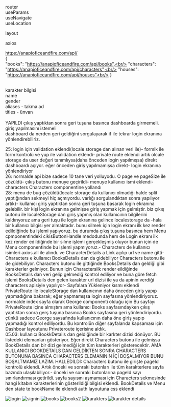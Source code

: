 router<br/>
useParams<br/>
useNavigate<br/>
useLocation<br/>

layout<br/>

axios<br/>

https://anapioficeandfire.com/api/<br/>
	{<br/>
	"books": "https://anapioficeandfire.com/api/books",<br/>
	"characters": "https://anapioficeandfire.com/api/characters",<br/>
	"houses": "https://anapioficeandfire.com/api/houses"<br/>
	}<br/>
<br/>

karakter bilgisi<br/>
	name<br/>
	gender<br/>
	aliases - takma ad<br/>
	titles - ünvan<br/>
<br/>
YAPILDI çıkış yaptıktan sonra geri tuşuna basınca dashboarda girmemeli. giriş yapılmasını istemeli<br/>
dashboard da nerden geri geldiğini sorgulayarak if ile tekrar login ekranına yönlendirebiliriz.<br/>

25:
login için validation eklendi(locale storage dan alınan veri ile)-
formik ile form kontrolü ve yup ile validation eklendi-
private route eklendi artık olcale storage da user değeri tanımlıysa(daha önceden login yapılmışsa) direkt dashboardı açıyor. eğer önceden giriş yapılmamışsa direkt- login ekranına yönlendiriyor
<br/>
26:
normalde api bize sadece 10 tane veri yolluyodu. O page ve pageSize ile çözüldü-
çıkış butonu menuye geçirildi-
menuye kullanıcı ismi eklendi-
characters Characters componentine yollandı
<br/>
28:
menu de bug çözüldü(locale storage da kullanıcı olmadığı halde split yaptığından sekmeyi hiç açmıyordu. varlığı sorgulandıktan sonra yapılıyor artık)-
kullanıcı giriş yaptıktan sonra geri tuşuna basarak login ekranına gelebilir. bir kişi login ekranına gelmişse giriş yapmak için gelmiştir.
	biz çıkış butonu ile localeStorage dan giriş yapmış olan kullanıcının bilgilerini kaldırıyoruz ama geri tuşu ile login ekranına gelince localestorage da -hala bir kullanıcı bilgisi yer almaktadır.
	bunu silmek için login ekranı ilk kez render edildiğinde bu işlemi yapıyoruz.
	bu durumda çıkış tuşuna basınca hem Menu cpmponentindeki cikisButtonHandle medodunda hem de Login ekranı ilk kez render edildiğinde bir silme işlemi gerçekleşmiş oluyor bunun için de Menu componentinde bu işlemi yapmıyoruz.-
Characters de kullanıcı isimleri axios.all ile alındı. ve CharacterDetails a Link açılıp url ve name gitti-
Characters e kullanıcı BooksDetails dan da gidebiliyor Characters butonu ile de gidebiliyor. Characters butonu ile gittiğinde BooksDetails dan geldiği gibi karakterler gelmiyor. Bunun için Charactersilk render eildiğinde
	BooksDetails dan veri gelip gelmediğ kontrol ediliyor ve buna göre fetch işlemi BooksDetails den gelen karakter url dizisi ile ya da apinin verdiği characters apisiyle yapılıyor-
Sayfalara Yükleniyor kısmı eklendi
PrivateRoute ile localeStorage dan kullanıcının daha önceden giriş yapıp yapmadığına bakarak; eğer yapmamışsa login sayfasına yönlendiriyoruz. normalde index sayfa olarak George componenti olduğu için Bu sayfayı PrivateRoute 
	içine almıştım ama kullanıcı Books sayfasındayken çıkış yaptıktan sonra gerş tuşuna basınca Books sayfasına geri yönlendiriyordu. çünkü sadece George saysafında kullanıcının daha öne giriş yapıp yapmadığı kontrol ediliyordu. 
	Bu kontrolün diğer sayfalarıda  kapsaması için Dashboar layoutunu Privateroute içerisine aldık.
<br/>
05.03:
kullanıcı BookkDetails dan geldiğinde bir karkter dizisi dönüyor. BU listedeki elemanları gösteriyor. Eğer direkt Characters butonu ile gelmişsa 
	BookDetails dan bir dizi gelmediği için tüm karakterleri gösterecektir. AMA KULLANICI BOOKDETAİLS DAN GELDİKTEN SONRA CHARACTERS BUTONUNA BASINCA 
	CHARACTERS ELEMANININ İÇİ BOŞALMIYOR BUNU BOŞALTMAMIZ LAZIM.
	HALLEDİLDİ: 
Characters butonu ile girişte pageId kontrolü eklendi. Artık önceki ve sonraki butonları ile tüm karakterlere sayfa bazında ulaşılabiliyor.-
önceki ve sonraki butonlarına pageId sayı sınırlandırması getirildi. sayfa sayısını aşmaması için
Characters sekmesinde hangi kitabın karakterlerinin gösterildiği bilgisi eklendi. BookDetails ve Menu den state te bookName ile eklendi
auth layoutuna css eklendi  


![login](https://github.com/mrtSahin/react-projects/assets/92647890/30445ee0-f6d8-4967-9b9d-3769938ba3cb)
![signin](https://github.com/mrtSahin/react-projects/assets/92647890/a561cdef-07c1-4c52-a28a-41c88fd5a005)
![books](https://github.com/mrtSahin/react-projects/assets/92647890/61c3f4df-f40e-4dde-b1c0-90aa8c36c4f2)
![books2](https://github.com/mrtSahin/react-projects/assets/92647890/672414b6-58a8-45fa-95ff-c92bec3ed1a2)
![karakters](https://github.com/mrtSahin/react-projects/assets/92647890/2c69312e-8b95-4594-b28a-30d1e5f3da83)
![karakter details](https://github.com/mrtSahin/react-projects/assets/92647890/ebb12721-0f7a-450d-b2c1-2bb879f85028)
